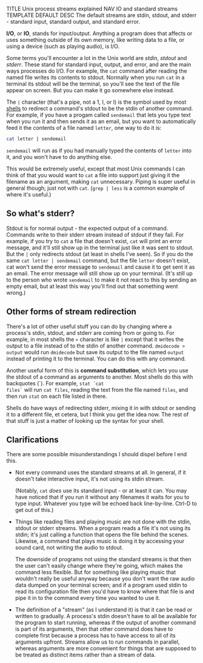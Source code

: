 TITLE Unix process streams explained
NAV IO and standard streams
TEMPLATE DEFAULT
DESC The default streams are stdin, stdout, and stderr - standard input, standard output, and standard error.

**I/O**, or **IO**, stands for input/output. Anything a program does that affects or uses something outside of its own memory, like writing data to a file, or using a device (such as playing audio), is I/O.

Some terms you'll encounter a lot in the Unix world are *stdin*, *stdout* and *stderr*. These stand for standard input, output, and error, and are the main ways processes do I/O. For example, the `cat` command after reading the named file writes its contents to stdout. Normally when you run `cat` in a terminal its stdout will be the terminal, so you'll see the text of the file appear on screen. But you can make it go somewhere else instead.

The `|` character (that's a pipe, not a 1, I, or l) is the symbol used by most [shells](shell_basics) to redirect a command's stdout to be the stdin of another command. For example, if you have a progam called `sendemail` that lets you type text when you run it and then sends it as an email, but you want to automatically feed it the contents of a file named `letter`, one way to do it is:
```sh
cat letter | sendemail
```
`sendemail` will run as if you had manually typed the contents of `letter` into it, and you won't have to do anything else.

This would be extremely useful, except that most Unix commands I can think of that you would want to `cat` a file into support just giving it the filename as an argument, making `cat` unnecessary. Piping is super useful in general though; just not with `cat`. (`grep | less` is a common example of where it's useful.)

## So what's stderr?

Stdout is for normal output - the expected output of a command. Commands write to their stderr stream instead of stdout if they fail. For example, if you try to `cat` a file that doesn't exist, `cat` will print an error message, and it'll still show up in the terminal just like it was sent to stdout. But the `|` only redirects stdout (at least in shells I've seen). So if you do the same `cat letter | sendemail` command, but the file `letter` doesn't exist, cat won't send the error message to `sendemail` and cause it to get sent it as an email. The error message will still show up on your terminal. (It's still up to the person who wrote `sendemail` to make it not react to this by sending an empty email, but at least this way you'll find out that something went wrong.)

## Other forms of stream redirection

There's a lot of other useful stuff you can do by changing where a process's stdin, stdout, and stderr are coming from or going to. For example, in most shells the `>` character is like `|` except that it writes the output to a file instead of to the stdin of another command. `dmidecode > output` would run `dmidecode` but save its output to the file named `output` instead of printing it to the terminal. You can do this with any command.
<!--</p><p><code>cat input > output</code> will read the file
<code>input</code> and write its contents to the file <code>output</code>, effectively copying the file. This would be
more interesting if you used it with a command like <code>echo</code> in place of <code>cat</code>, which sends its arguments
to stdout. So <code>echo hello > output</code> would create a file named <code>output</code> that would have the word 'hello'
in it, and you'd be doing it with one command without having to open a text editor. (I realize this is still an unimpressive
example. But you could do this with any program, saving its output to a file instead of printing it to the terminal.)-->
<!--Maybe use a note to give the example of tee-->

Another useful form of this is **command substitution**, which lets you use the stdout of a command as arguments to another. Most shells do this with backquotes (\`). For example, <code>stat &#96;cat files&#96;</code> will run `cat files`, reading the text from the file named `files`, and then run `stat` on each file listed in there.

Shells do have ways of redirecting stderr, mixing it in with stdout or sending it to a different file, et cetera, but I think you get the idea now. The rest of that stuff is just a matter of looking up the syntax for your shell.

## Clarifications

There are some possible misunderstandings I should dispel before I end this.


* Not every command uses the standard streams at all. In general, if it doesn't take interactive input, it's not using its stdin stream.

	(Notably, `cat` *does* use its standard input - or at least it can. You may have noticed that if you run it without any filenames it waits for you to type input. Whatever you type will be echoed back line-by-line. Ctrl-D to get out of this.)


* Things like reading files and playing music are not done with the stdin, stdout or stderr streams. When a program reads a file it's not using its stdin; it's just calling a function that opens the file behind the scenes. Likewise, a command that plays music is doing it by accessing your sound card, not writing the audio to stdout.

	The downside of programs not using the standard streams is that then the user can't easily change where they're going, which makes the command less flexible. But for something like playing music that wouldn't really be useful anyway because you don't want the raw audio data dumped on your terminal screen; and if a program used stdin to read its configuration file then you'd have to know where that file is and pipe it in to the command every time you wanted to use it.

* The definition of a "stream" (as I understand it) is that it can be read or written to gradually. A process's stdin doesn't have to all be available for the program to start running, whereas if the output of another command is part of its arguments, then that other command does have to complete first because a process has to have access to all of its arguments upfront. Streams allow us to run commands in parallel, whereas arguments are more convenient for things that are supposed to be treated as distinct items rather than a stream of data.
